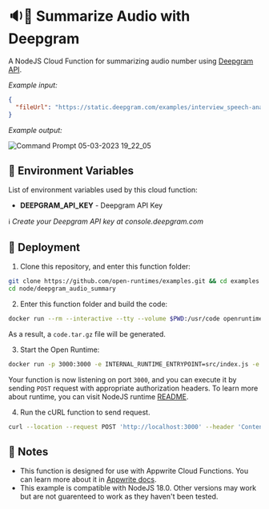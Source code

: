 # 🔉📃 Summarize Audio with Deepgram

A NodeJS Cloud Function for summarizing audio number using [Deepgram API](https://deepgram.com/).

_Example input:_

```json
{
  "fileUrl": "https://static.deepgram.com/examples/interview_speech-analytics.wav"
}
```

_Example output:_

![Command Prompt 05-03-2023 19_22_05](https://user-images.githubusercontent.com/92082372/222965772-8cc7b454-c28a-4e36-a796-65407ddfc713.png)


## 📝 Environment Variables

List of environment variables used by this cloud function:

- **DEEPGRAM_API_KEY** - Deepgram API Key

ℹ️ _Create your Deepgram API key at console.deepgram.com_

## 🚀 Deployment

1. Clone this repository, and enter this function folder:

```bash
git clone https://github.com/open-runtimes/examples.git && cd examples
cd node/deepgram_audio_summary
```

2. Enter this function folder and build the code:

```bash
docker run --rm --interactive --tty --volume $PWD:/usr/code openruntimes/node:v2-18.0 sh /usr/local/src/build.sh
```

As a result, a `code.tar.gz` file will be generated.

3. Start the Open Runtime:

```bash
docker run -p 3000:3000 -e INTERNAL_RUNTIME_ENTRYPOINT=src/index.js -e INTERNAL_RUNTIME_KEY=secret-key --rm --interactive --tty --volume $PWD/code.tar.gz:/tmp/code.tar.gz:ro openruntimes/node:v2-18.0 sh /usr/local/src/start.sh
```

Your function is now listening on port `3000`, and you can execute it by sending `POST` request with appropriate authorization headers. To learn more about runtime, you can visit NodeJS runtime [README](https://github.com/open-runtimes/open-runtimes/tree/main/runtimes/node-18.0). 

4. Run the cURL function to send request.

```bash
curl --location --request POST 'http://localhost:3000' --header 'Content-Type: application/json' --header 'X-Internal-Challenge: secret-key' --data-raw '{"variables": {"DEEPGRAM_API_KEY": "YOUR_DEEPGRAM_API_KEY"},"payload": {"fileUrl": "https://static.deepgram.com/examples/interview_speech-analytics.wav"}}'
```

## 📝 Notes

- This function is designed for use with Appwrite Cloud Functions. You can learn more about it in [Appwrite docs](https://appwrite.io/docs/functions).
- This example is compatible with NodeJS 18.0. Other versions may work but are not guarenteed to work as they haven't been tested.
